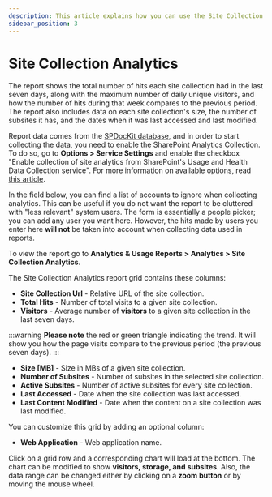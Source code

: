 ```yaml
---
description: This article explains how you can use the Site Collection Analytics report.
sidebar_position: 3
---
```


# Site Collection Analytics

The report shows the total number of hits each site collection had in the last seven days, along with the maximum number of daily unique visitors, and how the number of hits during that week compares to the previous period. The report also includes data on each site collection's size, the number of subsites it has, and the dates when it was last accessed and last modified.

Report data comes from the [SPDocKit database](../../configuration/configure-spdockit-database.md), and in order to start collecting the data, you need to enable the SharePoint Analytics Collection. To do so, go to **Options &gt; Service Settings** and enable the checkbox "Enable collection of site analytics from SharePoint's Usage and Health Data Collection service". For more information on available options, read [this article](../../configure-and-extend-spdockit/options-wizard.md).

In the field below, you can find a list of accounts to ignore when collecting analytics. This can be useful if you do not want the report to be cluttered with "less relevant" system users. The form is essentially a people picker; you can add any user you want here. However, the hits made by users you enter here **will not** be taken into account when collecting data used in reports.

To view the report go to **Analytics & Usage Reports &gt; Analytics &gt; Site Collection Analytics**.

The Site Collection Analytics report grid contains these columns:

* **Site Collection Url** - Relative URL of the site collection.
* **Total Hits** - Number of total visits to a given site collection.
* **Visitors** - Average number of **visitors** to a given site collection in the last seven days.

:::warning
**Please note** the red or green triangle indicating the trend. It will show you how the page visits compare to the previous period (the previous seven days).
:::

* **Size \[MB\]** - Size in MBs of a given site collection.
* **Number of Subsites** - Number of subsites in the selected site collection.
* **Active Subsites** - Number of active subsites for every site collection.
* **Last Accessed** - Date when the site collection was last accessed.
* **Last Content Modified** - Date when the content on a site collection was last modified.

You can customize this grid by adding an optional column:

* **Web Application** - Web application name. 

Click on a grid row and a corresponding chart will load at the bottom. The chart can be modified to show **visitors, storage, and subsites**. Also, the data range can be changed either by clicking on a **zoom button** or by moving the mouse wheel.

